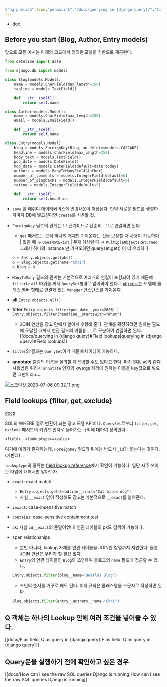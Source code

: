 ```yaml
---
{"dg-publish":true,"permalink":"/docs/querying in {django query}/","title":"querying in {django query}"}
---
```


- [doc](https://docs.djangoproject.com/en/4.2/topics/db/queries/)

## Before you start (Blog, Author, Entry models)

앞으로 모든 예시는 아래의 코드에서 정의한 모델을 기반으로 제공된다.

```python
from datetime import date

from django.db import models

class Blog(models.Model):
    name = models.CharField(max_length=100)
    tagline = models.TextField()

    def __str__(self):
        return self.name

class Author(models.Model):
    name = models.CharField(max_length=200)
    email = models.EmailField()

    def __str__(self):
        return self.name

class Entry(models.Model):
    blog = models.ForeignKey(Blog, on_delete=models.CASCADE)
    headline = models.CharField(max_length=255)
    body_text = models.TextField()
    pub_date = models.DateField()
    mod_date = models.DateField(default=date.today)
    authors = models.ManyToManyField(Author)
    number_of_comments = models.IntegerField(default=0)
    number_of_pingbacks = models.IntegerField(default=0)
    rating = models.IntegerField(default=5)

    def __str__(self):
        return self.headline
```

- `save` 를 해줘야 데이터베이스에 변경내용이 저장된다. 만약 새로운 필드를 생성하자마자 DB에 넣고싶다면 `create`를 사용할 것.
- `ForeignKey` 필드의 관계는 1:1 관계이므로 단순히 `.`으로 연결하면 된다.
	- `get` 메서드는 오직 하나의 개체만 가져온다는 것을 보장할 때 사용이 가능하다. | 없을 때 → `DoesNotExist` | 두개 이상일 때 → `MultipleObjectsReturned` 그래서 하나의 instance 만 가져오려면 queryset.get() 이 더 유리하다

	 ```python
	e = Entry.objects.get(pk=1)
	b = Blog.objects.get(name="Choi")
	e.blog = b
	```

- `ManyToMany` 필드의 관계는 기본적으로 여러개의 연결이 포함되어 있기 때문에  `filter`나 `all` 따위를 써서  `QuerySet`형태로 얻어와야 한다. | [`objects`](https://docs.djangoproject.com/en/4.2/ref/models/class/#django.db.models.Model.objects)는 모델에 클래스 멤버 형태로 연결돼 있는 `Manager` 인스턴스를 가져온다.
- **all** `Entry.objects.all()`
- **filter** `Entry.objects.filter(pub_date__year=2006)`  | `Entry.objects.filter(headline__startswith="What")`
	- JOIN 연산을 장고 단에서 알아서 수행해 준다. 관계를 확장하려면 원하는 필드에 도달할 때까지 연관 필드의 이름을 `__` 로 구분하여 연결하면 된다. [[docs/querying in {django query}#Field lookups\|querying in {django query}#Field lookups]]
- `filter`의 결과는 `QuerySet`이기 때문에 체이닝이 가능하다. 
- **annotate** 칼럼의 이름을 질의할 때 변경할 수도 있다고 한다. 마치 SQL `AS`와 같다. 사용법은 쿼리시 `annotate` 인자의 kwargs 자리에 원하는 이름을 key값으로 넣으면 그만이라고...

![스크린샷 2023-07-06 09.32.11.png](/img/user/docs/assets/%EC%8A%A4%ED%81%AC%EB%A6%B0%EC%83%B7%202023-07-06%2009.32.11.png)

## Field lookups {filter, get, exclude}

[docs](https://docs.djangoproject.com/en/4.2/ref/models/querysets/#id4)

SQL의 WHERE 절로 변환이 되는 장고 모델 API이다. `QuerySet`로부터  `filter`, `get`, `exclude` 메서드의 키워드 인자로 들어가는 규칙에 대하여 정의한다. 

```
<field>__<lookuptype>=<value>
```

여기에 예외가 존재하는데, `ForeignKey` 필드의 뒤에는 반드시 `_id`가 붙는다는 것이다. (에반데)

`lookuptype`의 종류는 [field lookup reference](https://docs.djangoproject.com/en/4.2/ref/models/querysets/#field-lookups)에서 확인이 가능하다. 일단 자주 쓰이는 타입에 대해서만 알아보자.

- `exact`: exact match
	- `Entry.objects.get(headline__exact="Cat bites dog")`
	- 사실 `__exact` 없이 작성해도 장고는 기본적으로 `__exact`를 붙여준다.
- `iexact`: case-insensitive match
- `contains`: case-sensitive containment test
- `pk`: 사실 `id__exact`의 준말이었다! 연관 테이블의 pk도 검색이 가능하다.
- span relationships
	- 뿐만 아니라, lookup 자체를 연관 테이블을 JOIN한 칼럼까지 지원한다. 물론 JOIN 연산은 우리가 할 필요 없다.
	- `Entry`의 연관 테이블인 `Blog`와 조인하여 블로그의 `name` 필드에 접근할 수 있다.

	 ```python
	Entry.objects.filter(blog__name="Beatles Blog")
	```

	- 조인의 순서를 거꾸로 해도 된다. 이때 규칙은 클래스명을 소문자로 작성하면 된다.

	```python
	Blog.objects.filter(entry__authors__name="Choi")
	```

## Q 객체는 하나의 Lookup 안에 여러 조건을 넣어줄 수 있다.

[[docs/F as field, Q as query in {django query}\|F as field, Q as query in {django query}]]

## Query문을 실행하기 전에 확인하고 싶은 경우

[[docs/How can I see the raw SQL queries Django is running\|How can I see the raw SQL queries Django is running]]
